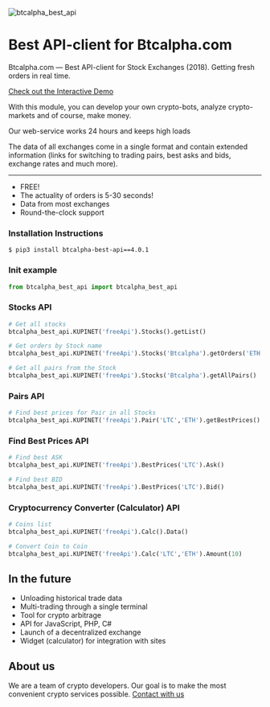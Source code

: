 ![btcalpha_best_api](https://raw.github.com/bitcoinment/btcalpha_best_api/master/btcalpha_best_api.gif)

# Best API-client for Btcalpha.com

Btcalpha.com — Best API-client for Stock Exchanges (2018).
Getting fresh orders in real time.

[Check out the Interactive Demo](http://kupi.net/p/docs-api)

With this module, you can develop your own crypto-bots, analyze crypto-markets and of course, make money.

Our web-service works 24 hours and keeps high loads

The data of all exchanges come in a single format and contain extended information (links for switching to trading pairs, best asks and bids, exchange rates and much more).

---

- FREE!
- The actuality of orders is 5-30 seconds!
- Data from most exchanges
- Round-the-clock support


### Installation Instructions
    $ pip3 install btcalpha-best-api==4.0.1

### Init example
```python
from btcalpha_best_api import btcalpha_best_api
```

### Stocks API
```python
# Get all stocks
btcalpha_best_api.KUPINET('freeApi').Stocks().getList()

# Get orders by Stock name
btcalpha_best_api.KUPINET('freeApi').Stocks('Btcalpha').getOrders('ETH','BTC')

# Get all pairs from the Stock
btcalpha_best_api.KUPINET('freeApi').Stocks('Btcalpha').getAllPairs()
```
### Pairs API
```python
# Find best prices for Pair in all Stocks
btcalpha_best_api.KUPINET('freeApi').Pair('LTC','ETH').getBestPrices()
```
### Find Best Prices API
```python
# Find best ASK
btcalpha_best_api.KUPINET('freeApi').BestPrices('LTC').Ask()

# Find best BID
btcalpha_best_api.KUPINET('freeApi').BestPrices('LTC').Bid()
```
### Cryptocurrency Converter (Calculator) API
```python
# Coins list
btcalpha_best_api.KUPINET('freeApi').Calc().Data()

# Convert Coin to Coin
btcalpha_best_api.KUPINET('freeApi').Calc('LTC','ETH').Amount(10)
```

## In the future
- Unloading historical trade data
- Multi-trading through a single terminal
- Tool for crypto arbitrage
- API for JavaScript, PHP, C#
- Launch of a decentralized exchange
- Widget (calculator) for integration with sites


## About us
 We are a team of crypto developers. Our goal is to make the most convenient crypto services possible.
[Contact with us](http://kupi.net/p/support)